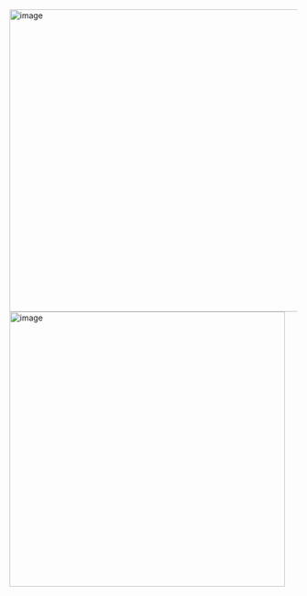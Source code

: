 <img width="530" alt="image" src="https://github.com/user-attachments/assets/867bdecb-0e43-4489-8abb-142772f40395">

<img width="482" alt="image" src="https://github.com/user-attachments/assets/fec68148-85d1-4c02-aefb-c1a568ccdff1">
